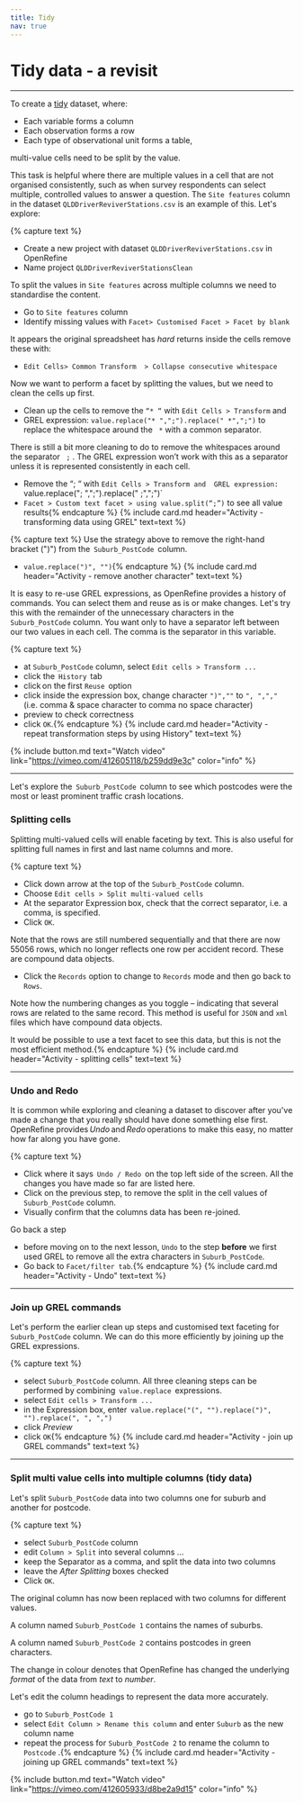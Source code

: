```yaml
---
title: Tidy
nav: true
---
```


# Tidy data - a revisit 

-----

To create a [tidy](https://cran.r-project.org/web/packages/tidyr/vignettes/tidy-data.html) dataset, where:
- Each variable forms a column
- Each observation forms a row
- Each type of observational unit forms a table,

multi-value cells need to be split by the value.  

This task is helpful where there are multiple values in a cell that are not organised consistently, such as when survey respondents can select multiple, controlled values to answer a question.  The  `Site features`  column in the dataset `QLDDriverReviverStations.csv`  is an example of this.  Let's explore:

{% capture text %}
- Create a new project with dataset  `QLDDriverReviverStations.csv`  in OpenRefine
- Name project  `QLDDriverReviverStationsClean` 

To split the values in  `Site features`  across multiple columns we need to standardise the content.
- Go to  `Site features`  column
- Identify missing values with  `Facet> Customised Facet > Facet by blank`

It appears the original spreadsheet has *hard* returns inside the cells remove these with:

- `Edit Cells> Common Transform  > Collapse consecutive whitespace` 

Now we want to perform a facet by splitting the values, but we need to clean the cells up first.

- Clean up the cells to remove the  `“* “`  with  `Edit Cells > Transform`  and 
- GREL expression:  `value.replace("* ",";").replace(" *",";")`  to replace the whitespace around the  ` *`  with a common separator.

There is still a bit more cleaning to do to remove the whitespaces around the separator ` ;`  .  The GREL expression won’t work with this as a separator unless it is represented consistently in each cell.

- Remove the “; “ with  `Edit Cells > Transform and 
GREL expression:  `value.replace("; ",";").replace(" ;",";")`
- `Facet > Custom text facet > using value.split(“;”)`  to see all value results{% endcapture %} {% include card.md header="Activity - transforming data using GREL" text=text %}




{% capture text %}
Use the strategy above to remove the right-hand bracket (")") from the  `Suburb_PostCode`  column.
- `value.replace(")", "")`{% endcapture %} {% include card.md header="Activity - remove another character" text=text %}

It is easy to re-use GREL expressions, as OpenRefine provides a history of commands. You can select them and reuse as is or make changes. Let's try this with the remainder of the unnecessary characters in the  `Suburb_PostCode`  column. You want only to have a separator left between our two values in each cell.  The comma is the separator in this variable.

{% capture text %}
- at  `Suburb_PostCode` column, select  `Edit cells > Transform ...`
- click the  `History`  tab
- click on the first  `Reuse`  option
- click inside the expression box, change character  `")",""` to `", ",","`  (i.e. comma & space character to comma no space character)
- preview to check correctness
- click  `OK`.{% endcapture %} {% include card.md header="Activity - repeat transformation steps by using History" text=text %}

{% include button.md text="Watch video" link="https://vimeo.com/412605118/b259dd9e3c" color="info" %}

-----

Let's explore the  `Suburb_PostCode`  column to see which postcodes were the most or least prominent traffic crash locations.

### Splitting cells

Splitting multi-valued cells will enable faceting by text. This is also useful for splitting full names in first and last name columns and more.

{% capture text %}
- Click down arrow at the top of the  `Suburb_PostCode`  column.
- Choose  `Edit cells > Split multi-valued cells`
- At the separator Expression box, check that the correct separator, i.e. a comma, is specified.
- Click  `OK`.

Note that the rows are still numbered sequentially and that there are now 55056 rows, which no longer reflects one row per accident record. These are compound data objects.

- Click the  `Records`  option to change to  `Records`  mode and then go back to  `Rows`.

Note how the numbering changes as you toggle – indicating that several rows are related to the same record. This method is useful for  `JSON`  and  `xml`  files which have compound data objects.

It would be possible to use a text facet to see this data, but this is not the most efficient method.{% endcapture %} {% include card.md header="Activity - splitting cells" text=text %}

-----

### Undo and Redo

It is common while exploring and cleaning a dataset to discover after you've made a change that you really should have done something else first. OpenRefine provides *Undo* and *Redo* operations to make this easy, no matter how far along you have gone.

{% capture text %}
- Click where it says  `Undo / Redo`  on the top left side of the screen. All the changes you have made so far are listed here.
- Click on the previous step, to remove the split in the cell values of  `Suburb_PostCode`  column.
- Visually confirm that the columns data has been re-joined.

Go back a step
- before moving on to the next lesson,  `Undo`  to the step **before** we first used GREL to remove all the extra characters in  `Suburb_PostCode`.
- Go back to  `Facet/filter tab`.{% endcapture %} {% include card.md header="Activity - Undo" text=text %}

-----

### Join up GREL commands

Let's perform the earlier clean up steps and customised text faceting for  `Suburb_PostCode`  column. We can do this more efficiently by joining up the GREL expressions.

{% capture text %}
- select  `Suburb_PostCode`  column.  All three cleaning steps can be performed by combining  `value.replace`  expressions.
- select  `Edit cells > Transform ...`
- in the Expression box, enter  `value.replace("(", "").replace(")", "").replace(", ", ",")`
- click *Preview*
- click `OK`{% endcapture %} {% include card.md header="Activity - join up GREL commands" text=text %}

-----

### Split multi value cells into multiple columns (tidy data)

Let's split  `Suburb_PostCode`  data into two columns one for suburb and another for postcode.

{% capture text %}
- select  `Suburb_PostCode`  column
- edit  `Column > Split`  into several columns ...
- keep the Separator as a comma, and split the data into two columns
- leave the *After Splitting* boxes checked
- Click  `OK`.

The original column has now been replaced with two columns for different values.

A column named  `Suburb_PostCode 1`  contains the names of suburbs.

A column named  `Suburb_PostCode 2`  contains postcodes in green characters.  

The change in colour denotes that OpenRefine has changed the underlying *format* of the data from *text* to *number*.

Let's edit the column headings to represent the data more accurately.

- go to  `Suburb_PostCode 1`
- select  `Edit Column > Rename this column`  and enter  `Suburb`  as the new column name
- repeat the process for  `Suburb_PostCode 2`  to rename the column to  `Postcode` .{% endcapture %} {% include card.md header="Activity - joining up GREL commands" text=text %}


{% include button.md text="Watch video" link="https://vimeo.com/412605933/d8be2a9d15" color="info" %}
